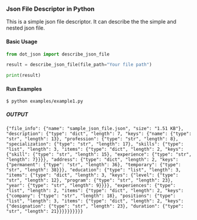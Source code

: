 ### Json File Descriptor in Python ###

This is a simple json file descriptor. It can describe the the simple and nested json file. 

#### Basic Usage ####

```python
from dot_json import describe_json_file

result = describe_json_file(file_path="Your file path")

print(result)
```

#### Run Examples ####

```terminal
$ python examples/example1.py
```
##### OUTPUT #####
`
{"file_info": {"name": "sample_json_file.json", "size": "1.51 KB"}, "description": {"type": "dict", "length": 7, "keys": {"name": {"type": "str", "length": 13}, "profession": {"type": "str", "length": 8}, "specialization": {"type": "str", "length": 17}, "skills": {"type": "list", "length": 3, "items": {"type": "dict", "length": 2, "keys": {"skill": {"type": "str", "length": 15}, "experience": {"type": "str", "length": 7}}}}, "address": {"type": "dict", "length": 2, "keys": {"permanent": {"type": "str", "length": 36}, "temporary": {"type": "str", "length": 38}}}, "education": {"type": "list", "length": 3, "items": {"type": "dict", "length": 3, "keys": {"level": {"type": "str", "length": 12}, "program": {"type": "str", "length": 23}, "year": {"type": "str", "length": 9}}}}, "experiences": {"type": "list", "length": 2, "items": {"type": "dict", "length": 2, "keys": {"company": {"type": "str", "length": 18}, "positions": {"type": "list", "length": 3, "items": {"type": "dict", "length": 2, "keys": {"designation": {"type": "str", "length": 23}, "duration": {"type": "str", "length": 21}}}}}}}}}}
`